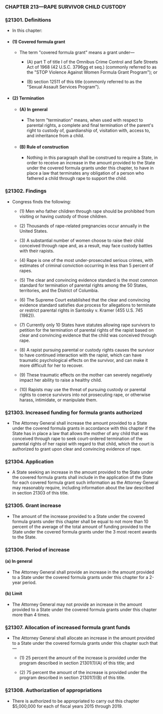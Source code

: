 ### **CHAPTER 213—RAPE SURVIVOR CHILD CUSTODY**

### §21301. Definitions
* In this chapter:

* #### (1) Covered formula grant
  * The term "covered formula grant" means a grant under—

    * (A) part T of title I of the Omnibus Crime Control and Safe Streets Act of 1968 (42 U.S.C. 3796gg et seq.) (commonly referred to as the "STOP Violence Against Women Formula Grant Program"); or

    * (B) section 12511 of this title (commonly referred to as the "Sexual Assault Services Program").

* #### (2) Termination
  * #### (A) In general
    * The term "termination" means, when used with respect to parental rights, a complete and final termination of the parent's right to custody of, guardianship of, visitation with, access to, and inheritance from a child.

  * #### (B) Rule of construction
    * Nothing in this paragraph shall be construed to require a State, in order to receive an increase in the amount provided to the State under the covered formula grants under this chapter, to have in place a law that terminates any obligation of a person who fathered a child through rape to support the child.

### §21302. Findings
* Congress finds the following:

  * (1) Men who father children through rape should be prohibited from visiting or having custody of those children.

  * (2) Thousands of rape-related pregnancies occur annually in the United States.

  * (3) A substantial number of women choose to raise their child conceived through rape and, as a result, may face custody battles with their rapists.

  * (4) Rape is one of the most under-prosecuted serious crimes, with estimates of criminal conviction occurring in less than 5 percent of rapes.

  * (5) The clear and convincing evidence standard is the most common standard for termination of parental rights among the 50 States, territories, and the District of Columbia.

  * (6) The Supreme Court established that the clear and convincing evidence standard satisfies due process for allegations to terminate or restrict parental rights in Santosky v. Kramer (455 U.S. 745 (1982)).

  * (7) Currently only 10 States have statutes allowing rape survivors to petition for the termination of parental rights of the rapist based on clear and convincing evidence that the child was conceived through rape.

  * (8) A rapist pursuing parental or custody rights causes the survivor to have continued interaction with the rapist, which can have traumatic psychological effects on the survivor, and can make it more difficult for her to recover.

  * (9) These traumatic effects on the mother can severely negatively impact her ability to raise a healthy child.

  * (10) Rapists may use the threat of pursuing custody or parental rights to coerce survivors into not prosecuting rape, or otherwise harass, intimidate, or manipulate them.

### §21303. Increased funding for formula grants authorized
* The Attorney General shall increase the amount provided to a State under the covered formula grants in accordance with this chapter if the State has in place a law that allows the mother of any child that was conceived through rape to seek court-ordered termination of the parental rights of her rapist with regard to that child, which the court is authorized to grant upon clear and convincing evidence of rape.

### §21304. Application
* A State seeking an increase in the amount provided to the State under the covered formula grants shall include in the application of the State for each covered formula grant such information as the Attorney General may reasonably require, including information about the law described in section 21303 of this title.

### §21305. Grant increase
* The amount of the increase provided to a State under the covered formula grants under this chapter shall be equal to not more than 10 percent of the average of the total amount of funding provided to the State under the covered formula grants under the 3 most recent awards to the State.

### §21306. Period of increase
#### (a) In general
* The Attorney General shall provide an increase in the amount provided to a State under the covered formula grants under this chapter for a 2-year period.

#### (b) Limit
* The Attorney General may not provide an increase in the amount provided to a State under the covered formula grants under this chapter more than 4 times.

### §21307. Allocation of increased formula grant funds
* The Attorney General shall allocate an increase in the amount provided to a State under the covered formula grants under this chapter such that—

  * (1) 25 percent the amount of the increase is provided under the program described in section 21301(1)(A) of this title; and

  * (2) 75 percent the amount of the increase is provided under the program described in section 21301(1)(B) of this title.

### §21308. Authorization of appropriations
* There is authorized to be appropriated to carry out this chapter $5,000,000 for each of fiscal years 2015 through 2019.